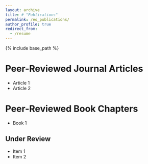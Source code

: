 ```yaml
---
layout: archive
title: # "Publications"
permalink: /eo_publications/
author_profile: true
redirect_from:
  - /resume
---
```


{% include base_path %}

Peer-Reviewed Journal Articles
======
* Article 1
* Article 2


Peer-Reviewed Book Chapters
======
* Book 1


Under Review
------
* Item 1
* Item 2


 
